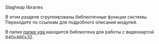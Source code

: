 Slagheap libraries

В этом разделе сгруппированы библиотечные функции системы. Переходите по ссылкам для подробного описания модулей.

В папке [папке vga ](vga) находится библиотека для работы с видеокартой 640x480x32.  
